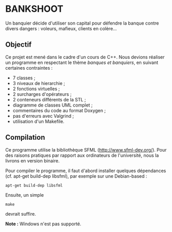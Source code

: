 BANKSHOOT
=========

Un banquier décide d'utiliser son capital pour défendre la banque contre divers dangers : voleurs, mafieux, clients en colère...

Objectif
--------

Ce projet est mené dans le cadre d'un cours de C++. Nous devions réaliser un programme en respectant le thème *banques et banquiers*, en suivant certaines contraintes :

* 7 classes ;
* 3 niveaux de hierarchie ;
* 2 fonctions virtuelles ;
* 2 surcharges d'opérateurs ;
* 2 conteneurs différents de la STL ;
* diagramme de classes UML complet ;
* commentaires du code au format Doxygen ;
* pas d'erreurs avec Valgrind ;
* utilisation d'un Makefile.

Compilation
-----------

Ce programme utilise la bibliothèque SFML (http://www.sfml-dev.org/). Pour des raisons pratiques par rapport aux ordinateurs de l'université, nous la livrons en version binaire.

Pour compiler le programme, il faut d'abord installer quelques dépendances (cf. apt-get build-dep libsfml), par exemple sur une Debian-based :

```
apt-get build-dep libsfml
```

Ensuite, un simple

```
make
```

devrait suffire.

**Note :** Windows n'est pas supporté.
